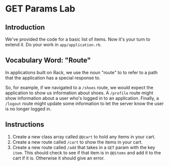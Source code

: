 # GET Params Lab

## Introduction

We've provided the code for a basic list of items. Now it's your turn to extend it.
Do your work in `app/application.rb`.

## Vocabulary Word: "Route"

In applications built on Rack, we use the noun "route" to to refer to a path
that the application has a special response to.

So, for example, if we navigated to a `/shoes` route, we would expect the
application to show us information about shoes. A `/profile` route might show
information about a user who's logged in to an application. Finally, a `/logout`
route might update some information to let the server know the user is no longer
logged in.

## Instructions

  1. Create a new class array called `@@cart` to hold any items in your cart.
  2. Create a new route called `/cart` to show the items in your cart.
  3. Create a new route called `/add` that takes in a `GET` param with the key `item`. This should check to see if that item is in `@@items` and add it to the cart if it is. Otherwise it should give an error.
